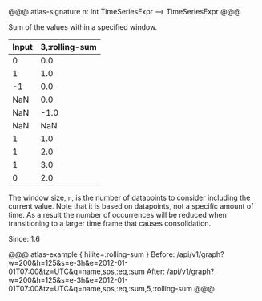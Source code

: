 @@@ atlas-signature
n: Int
TimeSeriesExpr
-->
TimeSeriesExpr
@@@

Sum of the values within a specified window.

Input | 3,:rolling-sum    |
-------|---------------------|
0     | 0.0                 |
1     | 1.0                 |
-1    | 0.0                 |
NaN   | 0.0                 |
NaN   | -1.0                |
NaN   | NaN                 |
1     | 1.0                 |
1     | 2.0                 |
1     | 3.0                 |
0     | 2.0                 |

The window size, `n`, is the number of datapoints to consider including the current
value. Note that it is based on datapoints, not a specific amount of time.
As a result the number of occurrences will be reduced when transitioning to a larger time
frame that causes consolidation.

Since: 1.6

@@@ atlas-example { hilite=:rolling-sum }
Before: /api/v1/graph?w=200&h=125&s=e-3h&e=2012-01-01T07:00&tz=UTC&q=name,sps,:eq,:sum
After: /api/v1/graph?w=200&h=125&s=e-3h&e=2012-01-01T07:00&tz=UTC&q=name,sps,:eq,:sum,5,:rolling-sum
@@@